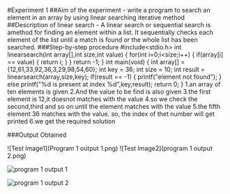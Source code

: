 #Experiment 1
##Aim of the experiment -  write a program to search an element in an array by using linear searching iterative method
##Description of linear search - A linear search or sequential search is amethod for finding an element within a list. It sequentially checks each element of the list until a match is found or the whole list has been searched.
###Step-by-step procedure
#include<stdio.h>
int linearsearch(int array[],int size,int value)
{
    for(int i=0;i<size;i++)
    {
        if(array[i] == value)
        {
            return i;
        }
    }
    return -1;
}
int main(void)
{
    int array[] = {12,61,33,92,36,3,29,98,54,60};
    int key = 36;
    int size = 10;
    int result = linearsearch(array,size,key);
    if(result == -1)
    {
        printf("element not found");
    }
    else
    printf("%d is present at index %d",key,result);
    return 0;
}
1.an array of ten elements is given
2.And the value to be find is also given
3.the first element is 12,it doesnot matches with the value
4.so we check the second,third and so on until the element matches with the value
5.the fifth element 36 matches with the value. so, the index of thet number will get printed
6.we get the required solution

###Output Obtained

![Test Image1](Program 1 output 1.png)
![Test Image2](program 1 output 2.png)

![program 1 output 1](https://user-images.githubusercontent.com/69143855/90199478-86b42b00-ddf2-11ea-984e-5bc450f6c2ca.png)

![program 1 output 2](https://user-images.githubusercontent.com/69143855/90199702-24a7f580-ddf3-11ea-8aee-0a5c01b4e72a.png)


